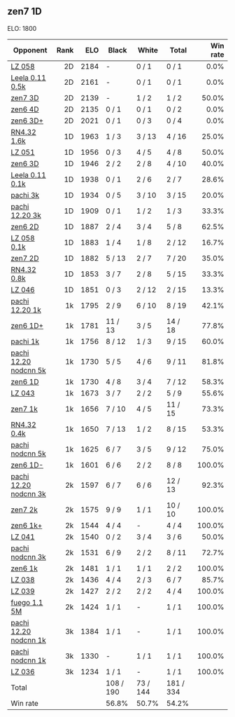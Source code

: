 ## zen7 1D ##

ELO: 1800

Opponent | Rank | ELO | Black | White | Total | Win rate
---------|-----:|----:|-------|-------|-------|-------:
[LZ 058](LZ%20058.md) | 2D | 2184 | - | 0 / 1 | 0 / 1 | 0.0%
[Leela 0.11 0.5k](Leela%200.11%200.5k.md) | 2D | 2161 | - | 0 / 1 | 0 / 1 | 0.0%
[zen7 3D](zen7%203D.md) | 2D | 2139 | - | 1 / 2 | 1 / 2 | 50.0%
[zen6 4D](zen6%204D.md) | 2D | 2135 | 0 / 1 | 0 / 1 | 0 / 2 | 0.0%
[zen6 3D+](zen6%203D+.md) | 2D | 2021 | 0 / 1 | 0 / 3 | 0 / 4 | 0.0%
[RN4.32 1.6k](RN4.32%201.6k.md) | 1D | 1963 | 1 / 3 | 3 / 13 | 4 / 16 | 25.0%
[LZ 051](LZ%20051.md) | 1D | 1956 | 0 / 3 | 4 / 5 | 4 / 8 | 50.0%
[zen6 3D](zen6%203D.md) | 1D | 1946 | 2 / 2 | 2 / 8 | 4 / 10 | 40.0%
[Leela 0.11 0.1k](Leela%200.11%200.1k.md) | 1D | 1938 | 0 / 1 | 2 / 6 | 2 / 7 | 28.6%
[pachi 3k](pachi%203k.md) | 1D | 1934 | 0 / 5 | 3 / 10 | 3 / 15 | 20.0%
[pachi 12.20 3k](pachi%2012.20%203k.md) | 1D | 1909 | 0 / 1 | 1 / 2 | 1 / 3 | 33.3%
[zen6 2D](zen6%202D.md) | 1D | 1887 | 2 / 4 | 3 / 4 | 5 / 8 | 62.5%
[LZ 058 0.1k](LZ%20058%200.1k.md) | 1D | 1883 | 1 / 4 | 1 / 8 | 2 / 12 | 16.7%
[zen7 2D](zen7%202D.md) | 1D | 1882 | 5 / 13 | 2 / 7 | 7 / 20 | 35.0%
[RN4.32 0.8k](RN4.32%200.8k.md) | 1D | 1853 | 3 / 7 | 2 / 8 | 5 / 15 | 33.3%
[LZ 046](LZ%20046.md) | 1D | 1851 | 0 / 3 | 2 / 12 | 2 / 15 | 13.3%
[pachi 12.20 1k](pachi%2012.20%201k.md) | 1k | 1795 | 2 / 9 | 6 / 10 | 8 / 19 | 42.1%
[zen6 1D+](zen6%201D+.md) | 1k | 1781 | 11 / 13 | 3 / 5 | 14 / 18 | 77.8%
[pachi 1k](pachi%201k.md) | 1k | 1756 | 8 / 12 | 1 / 3 | 9 / 15 | 60.0%
[pachi 12.20 nodcnn 5k](pachi%2012.20%20nodcnn%205k.md) | 1k | 1730 | 5 / 5 | 4 / 6 | 9 / 11 | 81.8%
[zen6 1D](zen6%201D.md) | 1k | 1730 | 4 / 8 | 3 / 4 | 7 / 12 | 58.3%
[LZ 043](LZ%20043.md) | 1k | 1673 | 3 / 7 | 2 / 2 | 5 / 9 | 55.6%
[zen7 1k](zen7%201k.md) | 1k | 1656 | 7 / 10 | 4 / 5 | 11 / 15 | 73.3%
[RN4.32 0.4k](RN4.32%200.4k.md) | 1k | 1650 | 7 / 13 | 1 / 2 | 8 / 15 | 53.3%
[pachi nodcnn 5k](pachi%20nodcnn%205k.md) | 1k | 1625 | 6 / 7 | 3 / 5 | 9 / 12 | 75.0%
[zen6 1D-](zen6%201D-.md) | 1k | 1601 | 6 / 6 | 2 / 2 | 8 / 8 | 100.0%
[pachi 12.20 nodcnn 3k](pachi%2012.20%20nodcnn%203k.md) | 2k | 1597 | 6 / 7 | 6 / 6 | 12 / 13 | 92.3%
[zen7 2k](zen7%202k.md) | 2k | 1575 | 9 / 9 | 1 / 1 | 10 / 10 | 100.0%
[zen6 1k+](zen6%201k+.md) | 2k | 1544 | 4 / 4 | - | 4 / 4 | 100.0%
[LZ 041](LZ%20041.md) | 2k | 1540 | 0 / 2 | 3 / 4 | 3 / 6 | 50.0%
[pachi nodcnn 3k](pachi%20nodcnn%203k.md) | 2k | 1531 | 6 / 9 | 2 / 2 | 8 / 11 | 72.7%
[zen6 1k](zen6%201k.md) | 2k | 1481 | 1 / 1 | 1 / 1 | 2 / 2 | 100.0%
[LZ 038](LZ%20038.md) | 2k | 1436 | 4 / 4 | 2 / 3 | 6 / 7 | 85.7%
[LZ 039](LZ%20039.md) | 2k | 1427 | 2 / 2 | 2 / 2 | 4 / 4 | 100.0%
[fuego 1.1 5M](fuego%201.1%205M.md) | 2k | 1424 | 1 / 1 | - | 1 / 1 | 100.0%
[pachi 12.20 nodcnn 1k](pachi%2012.20%20nodcnn%201k.md) | 3k | 1384 | 1 / 1 | - | 1 / 1 | 100.0%
[pachi nodcnn 1k](pachi%20nodcnn%201k.md) | 3k | 1330 | - | 1 / 1 | 1 / 1 | 100.0%
[LZ 036](LZ%20036.md) | 3k | 1234 | 1 / 1 | - | 1 / 1 | 100.0%
Total | | | 108 / 190 | 73 / 144 | 181 / 334 | 
Win rate| | | 56.8% | 50.7% | 54.2% | 
